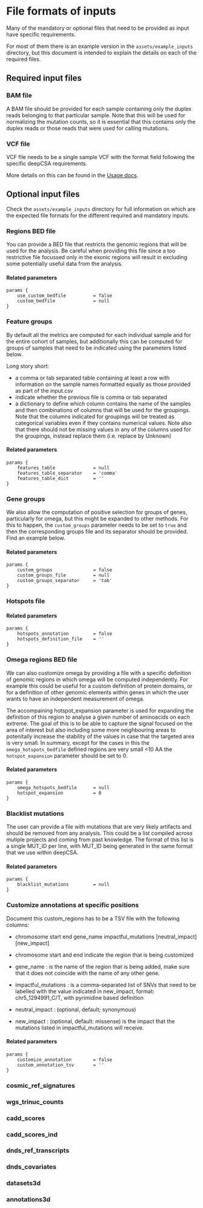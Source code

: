 # File formats of inputs

Many of the mandatory or optional files that need to be provided as input have specific requirements.

For most of them there is an example version in the `assets/example_inputs` directory, but this document is intended to explain the details on each of the required files.

## Required input files

### BAM file

A BAM file should be provided for each sample containing only the duplex reads belonging to that particular sample. Note that this will be used for normalizing the mutation counts, so it is essential that this contains only the duplex reads or those reads that were used for calling mutations.

### VCF file

VCF file needs to be a single sample VCF with the format field following the specific deepCSA requirements.

More details on this can be found in the [Usage docs](usage.md#custom-mutation-calls).

## Optional input files

Check the `assets/example_inputs` directory for full information on which are the expected file formats for the different required and mandatory inputs.

### Regions BED file

You can provide a BED file that restricts the genomic regions that will be used for the analysis.
Be careful when providing this file since a too restrictive file focussed only in the exonic regions will result in excluding some potentially useful data from the analysis.

#### Related parameters

```console
params {
    use_custom_bedfile          = false
    custom_bedfile              = null
}
```

### Feature groups

By default all the metrics are computed for each individual sample and for the entire cohort of samples, but additionally this can be computed for groups of samples that need to be indicated using the parameters listed below.

Long story short:

* a comma or tab separated table containing at least a row with information on the sample names formatted equally as those provided as part of the input.csv
* indicate whether the previous file is comma or tab separated
* a dictionary to define which column contains the name of the samples and then combinations of columns that will be used for the groupings. Note that the columns indicated for groupings will be treated as categorical variables even if they contains numerical values. Note also that there should not be missing values in any of the columns used for the groupings, instead replace them (i.e. replace by Unknown)

#### Related parameters

```console
params {
    features_table              = null
    features_table_separator    = 'comma'
    features_table_dict         = ''
}
```

### Gene groups

We also allow the computation of positive selection for groups of genes, particularly for omega, but this might be expanded to other methods. For this to happen, the `custom_groups` parameter needs to be set to `true` and then the corresponding groups file and its separator should be provided. Find an example below.

#### Related parameters

```console
params {
    custom_groups               = false
    custom_groups_file          = null
    custom_groups_separator     = 'tab'
}
```

### Hotspots file

#### Related parameters

```console
params {
    hotspots_annotation         = false
    hotspots_definition_file    = ''
}
```

### Omega regions BED file

We can also customize omega by providing a file with a specific definition of genomic regions in which omega will be computed independently. For example this could be useful for a custom definition of protein domains, or for a definition of other genomic elements within genes in which the user wants to have an independent measurement of omega.

The accompaining hotspot_expansion parameter is used for expanding the definition of this region to analyse a given number of aminoacids on each extreme. The goal of this is to be able to capture the signal focused on the area of interest but also including some more neighbouring areas to potenitally increase the stability of the values in case that the targeted area is very small. In summary, except for the cases in this the `omega_hotspots_bedfile` defined regions are very small <10 AA the `hotspot_expansion` parameter should be set to 0.

#### Related parameters

```console
params {
    omega_hotspots_bedfile      = null
    hotspot_expansion           = 0
}
```

### Blacklist mutations

The user can provide a file with mutations that are very likely artifacts and should be removed from any analysis. This could be a list compiled across mutiple projects and coming from past knowledge. The format of this list is a single MUT_ID per line, with MUT_ID being generated in the same format that we use within deepCSA.

#### Related parameters

```console
params {
    blacklist_mutations         = null
}
```

### Customize annotations at specific positions

Document this custom_regions has to be a TSV file with the following columns:

* chromosome  start   end gene_name    impactful_mutations [neutral_impact] [new_impact]

* chromosome start and end indicate the region that is being customized

* gene_name           : is the name of the region that is being added, make sure that it does not coincide with the name of any other gene.

* impactful_mutations : is a comma-separated list of SNVs that need to be labelled with the value indicated in new_impact, format: chr5_1294991_C/T, with pyrimidine based definition

* neutral_impact      : (optional, default; synonymous)

* new_impact          : (optional, default: missense) is the impact that the mutations listed in impactful_mutations will receive.

#### Related parameters

```console
params {
    customize_annotation        = false
    custom_annotation_tsv       = ''
}
```

### cosmic_ref_signatures

### wgs_trinuc_counts

### cadd_scores

### cadd_scores_ind

### dnds_ref_transcripts

### dnds_covariates

### datasets3d

### annotations3d
